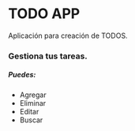 # TODO APP
Aplicación para creación de TODOS.

### Gestiona tus tareas.
##### Puedes:
- Agregar 
- Eliminar 
- Editar 
- Buscar